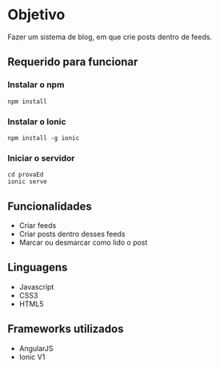 # Objetivo

Fazer um sistema de blog, em que crie posts dentro de feeds.

## Requerido para funcionar

### Instalar o npm

```
npm install
```

### Instalar o Ionic

```
npm install -g ionic
```

### Iniciar o servidor

```
cd provaEd 
ionic serve
```

## Funcionalidades

* Criar feeds
* Criar posts dentro desses feeds
* Marcar ou desmarcar como lido o post

## Linguagens

* Javascript
* CSS3
* HTML5

## Frameworks utilizados

* AngularJS
* Ionic V1
